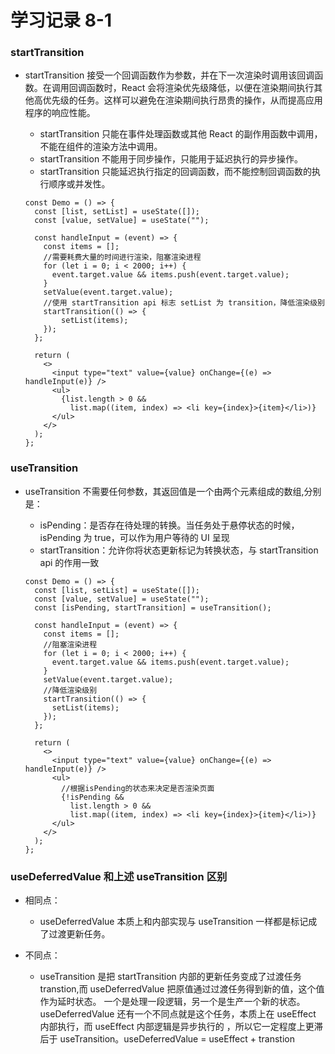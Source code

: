 # 学习记录 8-1

### startTransition

- startTransition 接受一个回调函数作为参数，并在下一次渲染时调用该回调函数。在调用回调函数时，React 会将渲染优先级降低，以便在渲染期间执行其他高优先级的任务。这样可以避免在渲染期间执行昂贵的操作，从而提高应用程序的响应性能。

  - startTransition 只能在事件处理函数或其他 React 的副作用函数中调用，不能在组件的渲染方法中调用。
  - startTransition 不能用于同步操作，只能用于延迟执行的异步操作。
  - startTransition 只能延迟执行指定的回调函数，而不能控制回调函数的执行顺序或并发性。

  ```
  const Demo = () => {
    const [list, setList] = useState([]);
    const [value, setValue] = useState("");

    const handleInput = (event) => {
      const items = [];
      //需要耗费大量的时间进行渲染，阻塞渲染进程
      for (let i = 0; i < 2000; i++) {
        event.target.value && items.push(event.target.value);
      }
      setValue(event.target.value);
      //使用 startTransition api 标志 setList 为 transition，降低渲染级别
      startTransition(() => {
          setList(items);
      });
    };

    return (
      <>
        <input type="text" value={value} onChange={(e) => handleInput(e)} />
        <ul>
          {list.length > 0 &&
            list.map((item, index) => <li key={index}>{item}</li>)}
        </ul>
      </>
    );
  };
  ```

### useTransition

- useTransition 不需要任何参数，其返回值是一个由两个元素组成的数组,分别是：

  - isPending：是否存在待处理的转换。当任务处于悬停状态的时候，isPending 为 true，可以作为用户等待的 UI 呈现
  - startTransition：允许你将状态更新标记为转换状态，与 startTransition api 的作用一致

  ```
  const Demo = () => {
    const [list, setList] = useState([]);
    const [value, setValue] = useState("");
    const [isPending, startTransition] = useTransition();

    const handleInput = (event) => {
      const items = [];
      //阻塞渲染进程
      for (let i = 0; i < 2000; i++) {
        event.target.value && items.push(event.target.value);
      }
      setValue(event.target.value);
      //降低渲染级别
      startTransition(() => {
        setList(items);
      });
    };

    return (
      <>
        <input type="text" value={value} onChange={(e) => handleInput(e)} />
        <ul>
          //根据isPending的状态来决定是否渲染页面
          {!isPending &&
            list.length > 0 &&
            list.map((item, index) => <li key={index}>{item}</li>)}
        </ul>
      </>
    );
  };
  ```

### useDeferredValue 和上述 useTransition 区别

- 相同点：

  - useDeferredValue 本质上和内部实现与 useTransition 一样都是标记成了过渡更新任务。

- 不同点：

  - useTransition 是把 startTransition 内部的更新任务变成了过渡任务 transtion,而 useDeferredValue 把原值通过过渡任务得到新的值，这个值作为延时状态。 一个是处理一段逻辑，另一个是生产一个新的状态。useDeferredValue 还有一个不同点就是这个任务，本质上在 useEffect 内部执行，而 useEffect 内部逻辑是异步执行的 ，所以它一定程度上更滞后于 useTransition。useDeferredValue = useEffect + transtion
